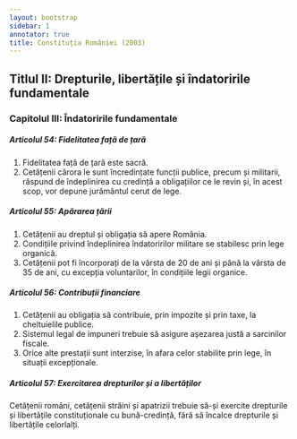 ```yaml
---
layout: bootstrap
sidebar: 1
annotator: true
title: Constituția României (2003)
---
```


## Titlul II: Drepturile, libertățile și îndatoririle fundamentale

### Capitolul III: Îndatoririle fundamentale

##### **Articolul 54**: *Fidelitatea față de țară*

1. Fidelitatea față de țară este sacră.
1. Cetățenii cărora le sunt încredințate funcții publice, precum și militarii, răspund de îndeplinirea cu credință a obligațiilor ce le revin și, în acest scop, vor depune jurământul cerut de lege.

##### **Articolul 55**: *Apărarea țării*

1. Cetățenii au dreptul și obligația să apere România.
1. Condițiile privind îndeplinirea îndatoririlor militare se stabilesc prin lege organică.
1. Cetățenii pot fi încorporați de la vârsta de 20 de ani și până la vârsta de 35 de ani, cu excepția voluntarilor, în condițiile legii organice.

##### **Articolul 56**: *Contribuții financiare*

1. Cetățenii au obligația să contribuie, prin impozite și prin taxe, la cheltuielile publice.
1. Sistemul legal de impuneri trebuie să asigure așezarea justă a sarcinilor fiscale.
1. Orice alte prestații sunt interzise, în afara celor stabilite prin lege, în situații excepționale.

##### **Articolul 57**: *Exercitarea drepturilor și a libertăților*

Cetățenii români, cetățenii străini și apatrizii trebuie să-și exercite drepturile și libertățile constituționale cu bună-credință, fără să încalce drepturile și libertățile celorlalți.